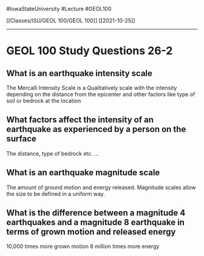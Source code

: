 
#IowaStateUniversity  #Lecture  #GEOL100

[[Classes/ISU/GEOL 100/GEOL 100]] [[2021-10-25]]

---

# GEOL 100 Study Questions 26-2	

## What is an earthquake intensity scale 

The Mercalli Intensity Scale is a Qualitatively scale with the intensity depending on the distance from the epicenter and other factors like type of soil or bedrock at the location  

## What factors affect the intensity of an earthquake as experienced by a person on the surface

The distance, type of bedrock etc. ...

## What is an earthquake magnitude scale

The amount of ground motion and energy released. Magnitude scales allow the size to be defined in a uniform way.

## What is the difference between a magnitude 4 earthquakes and a magnitude 8 earthquake in terms of grown motion and released energy 

10,000 times more grown motion 
8 million times more energy 